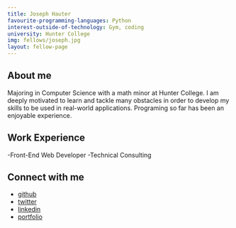 ```yaml
---
title: Joseph Hauter
favourite-programming-languages: Python
interest-outside-of-technology: Gym, coding 
university: Hunter College
img: fellows/joseph.jpg
layout: fellow-page
---
```


## About me
Majoring in Computer Science with a math minor at Hunter College. I am deeply motivated to learn and tackle many obstacles in order to develop my skills to be used in real-world applications. Programing so far has been an enjoyable experience. 
## Work Experience
-Front-End Web Developer
-Technical Consulting
## Connect with me
- [github](https://github.com/JosephHauter)
- [twitter](https://twitter.com/HauterJoseph)
- [linkedin](https://www.linkedin.com/in/joseph-hauter-2a3240208/)
- [portfolio](https://josephhauter.github.io/Portfolio-Website/)